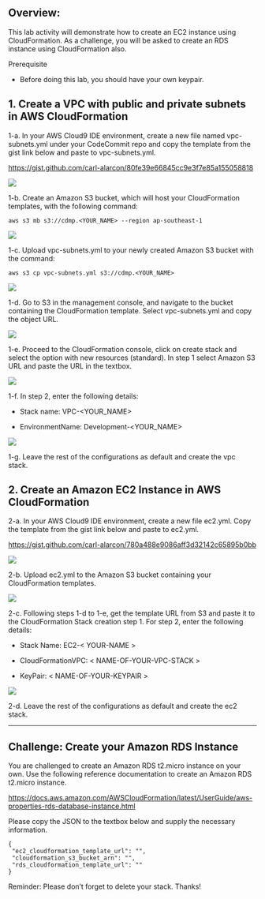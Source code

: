 ## Overview: 

This lab activity will demonstrate how to create an EC2 instance using CloudFormation. As a challenge, you will be asked to create an RDS instance using CloudFormation also.

Prerequisite

- Before doing this lab, you should have your own keypair.

## 1. Create a VPC with public and private subnets in AWS CloudFormation

1-a. In your AWS Cloud9 IDE environment, create a new file named vpc-subnets.yml under your CodeCommit repo and copy the template from the gist link below and paste to vpc-subnets.yml.

https://gist.github.com/carl-alarcon/80fe39e66845cc9e3f7e85a155058818

![](https://sb-next-prod-image-bucket.s3.ap-southeast-1.amazonaws.com/public/CDMP/Session+1/Lab+5/image1.png)

1-b. Create an Amazon S3 bucket, which will host your CloudFormation templates, with the following command: 

```
aws s3 mb s3://cdmp.<YOUR_NAME> --region ap-southeast-1
```

![](https://sb-next-prod-image-bucket.s3.ap-southeast-1.amazonaws.com/public/CDMP/Session+1/Lab+5/image2.png)

1-c. Upload vpc-subnets.yml to your newly created Amazon S3 bucket with the command: 

```
aws s3 cp vpc-subnets.yml s3://cdmp.<YOUR_NAME>
```
![](https://sb-next-prod-image-bucket.s3.ap-southeast-1.amazonaws.com/public/CDMP/Session+1/Lab+5/image3.png)

1-d. Go to S3 in the management console, and navigate to the bucket containing the CloudFormation template. Select vpc-subnets.yml and copy the object URL.

![](https://sb-next-prod-image-bucket.s3.ap-southeast-1.amazonaws.com/public/CDMP/Session+1/Lab+5/image4.png)

1-e. Proceed to the CloudFormation console, click on create stack and select the option with new resources (standard). In step 1 select Amazon S3 URL and paste the URL in the textbox.

![](https://sb-next-prod-image-bucket.s3.ap-southeast-1.amazonaws.com/public/CDMP/Session+1/Lab+5/image5.png)

1-f. In step 2, enter the following details:

- Stack name: VPC-<YOUR_NAME>

- EnvironmentName: Development-<YOUR_NAME>

![](https://sb-next-prod-image-bucket.s3.ap-southeast-1.amazonaws.com/public/CDMP/Session+1/Lab+5/image6.png)

1-g. Leave the rest of the configurations as default and create the vpc stack.

## 2. Create an Amazon EC2 Instance in AWS CloudFormation

2-a. In your AWS Cloud9 IDE environment, create a new file ec2.yml. Copy the template from the gist link below and paste to ec2.yml.

https://gist.github.com/carl-alarcon/780a488e9086aff3d32142c65895b0bb

![](https://sb-next-prod-image-bucket.s3.ap-southeast-1.amazonaws.com/public/CDMP/Session+1/Lab+5/image7.png)

2-b. Upload ec2.yml to the Amazon S3 bucket containing your CloudFormation templates.

![](https://sb-next-prod-image-bucket.s3.ap-southeast-1.amazonaws.com/public/CDMP/Session+1/Lab+5/image8.png)

2-c. Following steps 1-d to 1-e, get the template URL from S3 and paste it to the CloudFormation Stack creation step 1. For step 2, enter the following details:

- Stack Name: EC2-< YOUR-NAME >

- CloudFormationVPC: < NAME-OF-YOUR-VPC-STACK >

- KeyPair: < NAME-OF-YOUR-KEYPAIR >

![](https://sb-next-prod-image-bucket.s3.ap-southeast-1.amazonaws.com/public/CDMP/Session+1/Lab+5/image9.png)

2-d. Leave the rest of the configurations as default and create the ec2 stack.



----------


## Challenge: Create your Amazon RDS Instance
You are challenged to create an Amazon RDS t2.micro instance on your own. Use the following reference documentation to create an Amazon RDS t2.micro instance.

https://docs.aws.amazon.com/AWSCloudFormation/latest/UserGuide/aws-properties-rds-database-instance.html

Please copy the JSON to the textbox below and supply the necessary information.

```
{
 "ec2_cloudformation_template_url": "",
 "cloudformation_s3_bucket_arn": "",
 "rds_cloudformation_template_url": ""
}
```

Reminder: Please don’t forget to delete your stack. Thanks!
